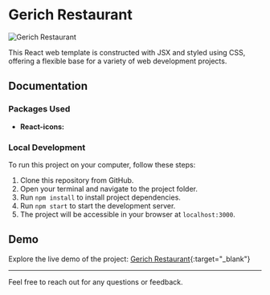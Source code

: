 # Gerich Restaurant

![Gerich Restaurant](https://i.imgur.com/0kihfLP.png)

This React web template is constructed with JSX and styled using CSS, offering a flexible base for a variety of web development projects.

## Documentation

### Packages Used

- **React-icons:** 

### Local Development

To run this project on your computer, follow these steps:

1. Clone this repository from GitHub.
2. Open your terminal and navigate to the project folder.
3. Run `npm install` to install project dependencies.
4. Run `npm start` to start the development server.
5. The project will be accessible in your browser at `localhost:3000`.

## Demo

Explore the live demo of the project: [Gerich Restaurant](https://gerich-restaurant-1.netlify.app/){:target="_blank"}


---
Feel free to reach out for any questions or feedback.
